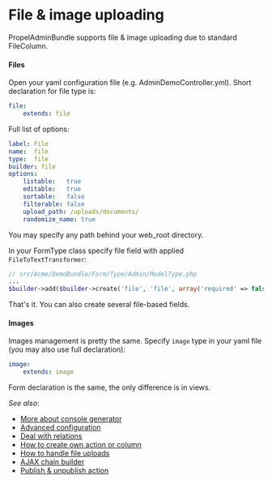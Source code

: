 File & image uploading
======================

PropelAdminBundle supports file & image uploading due to standard FileColumn. 

#### Files

Open your yaml configuration file (e.g. AdminDemoController.yml). Short declaration for file type is:

``` yaml
file:
    extends: file
```

Full list of options:

``` yaml
label: File
name:  file
type:  file
builder: file
options:
    listable:   true
    editable:   true
    sortable:   false
    filterable: false
    upload_path: /uploads/documents/
    randomize_name: true
```

You may specify any path behind your web\_root directory.

In your FormType class specify file field with applied `FileToTextTransformer`:

``` php
// src/Acme/DemoBundle/Form/Type/Admin/ModelType.php
...
$builder->add($builder->create('file', 'file', array('required' => false))->prependNormTransformer(new \Smirik\PropelAdminBundle\Form\DataTransformer\FileToTextTransformer()))
```

That's it. You can also create several file-based fields.


#### Images

Images management is pretty the same. Specify `image` type in your yaml file (you may also use full declaration):
``` yaml
image:
    extends: image
```

Form declaration is the same, the only difference is in views.

*See also*:

- [More about console generator](generator.md)
- [Advanced configuration](configure.md)
- [Deal with relations](relations.md)
- [How to create own action or column](builders.md)
- [How to handle file uploads](upload.md)
- [AJAX chain builder](chain.md)
- [Publish & unpublish action](publish.md)
